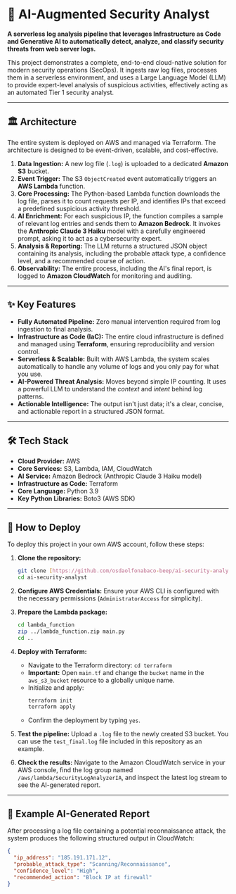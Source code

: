 # 🤖 AI-Augmented Security Analyst

**A serverless log analysis pipeline that leverages Infrastructure as Code and Generative AI to automatically detect, analyze, and classify security threats from web server logs.**

This project demonstrates a complete, end-to-end cloud-native solution for modern security operations (SecOps). It ingests raw log files, processes them in a serverless environment, and uses a Large Language Model (LLM) to provide expert-level analysis of suspicious activities, effectively acting as an automated Tier 1 security analyst.

---

## 🏛️ Architecture

The entire system is deployed on AWS and managed via Terraform. The architecture is designed to be event-driven, scalable, and cost-effective.



1.  **Data Ingestion:** A new log file (`.log`) is uploaded to a dedicated **Amazon S3** bucket.
2.  **Event Trigger:** The S3 `ObjectCreated` event automatically triggers an **AWS Lambda** function.
3.  **Core Processing:** The Python-based Lambda function downloads the log file, parses it to count requests per IP, and identifies IPs that exceed a predefined suspicious activity threshold.
4.  **AI Enrichment:** For each suspicious IP, the function compiles a sample of relevant log entries and sends them to **Amazon Bedrock**. It invokes the **Anthropic Claude 3 Haiku** model with a carefully engineered prompt, asking it to act as a cybersecurity expert.
5.  **Analysis & Reporting:** The LLM returns a structured JSON object containing its analysis, including the probable attack type, a confidence level, and a recommended course of action.
6.  **Observability:** The entire process, including the AI's final report, is logged to **Amazon CloudWatch** for monitoring and auditing.

---

## ✨ Key Features

* **Fully Automated Pipeline:** Zero manual intervention required from log ingestion to final analysis.
* **Infrastructure as Code (IaC):** The entire cloud infrastructure is defined and managed using **Terraform**, ensuring reproducibility and version control.
* **Serverless & Scalable:** Built with AWS Lambda, the system scales automatically to handle any volume of logs and you only pay for what you use.
* **AI-Powered Threat Analysis:** Moves beyond simple IP counting. It uses a powerful LLM to understand the *context* and *intent* behind log patterns.
* **Actionable Intelligence:** The output isn't just data; it's a clear, concise, and actionable report in a structured JSON format.

---

## 🛠️ Tech Stack

* **Cloud Provider:** AWS
* **Core Services:** S3, Lambda, IAM, CloudWatch
* **AI Service:** Amazon Bedrock (Anthropic Claude 3 Haiku model)
* **Infrastructure as Code:** Terraform
* **Core Language:** Python 3.9
* **Key Python Libraries:** Boto3 (AWS SDK)

---

## 🚀 How to Deploy

To deploy this project in your own AWS account, follow these steps:

1.  **Clone the repository:**
    ```bash
    git clone [https://github.com/osdaolfonabaco-beep/ai-security-analyst.git](https://github.com/osdaolfonabaco-beep/ai-security-analyst.git)
    cd ai-security-analyst
    ```
2.  **Configure AWS Credentials:** Ensure your AWS CLI is configured with the necessary permissions (`AdministratorAccess` for simplicity).

3.  **Prepare the Lambda package:**
    ```bash
    cd lambda_function
    zip ../lambda_function.zip main.py
    cd ..
    ```
4.  **Deploy with Terraform:**
    * Navigate to the Terraform directory: `cd terraform`
    * **Important:** Open `main.tf` and change the `bucket` name in the `aws_s3_bucket` resource to a globally unique name.
    * Initialize and apply:
        ```bash
        terraform init
        terraform apply
        ```
    * Confirm the deployment by typing `yes`.

5.  **Test the pipeline:** Upload a `.log` file to the newly created S3 bucket. You can use the `test_final.log` file included in this repository as an example.

6.  **Check the results:** Navigate to the Amazon CloudWatch service in your AWS console, find the log group named `/aws/lambda/SecurityLogAnalyzerIA`, and inspect the latest log stream to see the AI-generated report.

---

## 📄 Example AI-Generated Report

After processing a log file containing a potential reconnaissance attack, the system produces the following structured output in CloudWatch:

```json
{
  "ip_address": "185.191.171.12",
  "probable_attack_type": "Scanning/Reconnaissance",
  "confidence_level": "High",
  "recommended_action": "Block IP at firewall"
}
